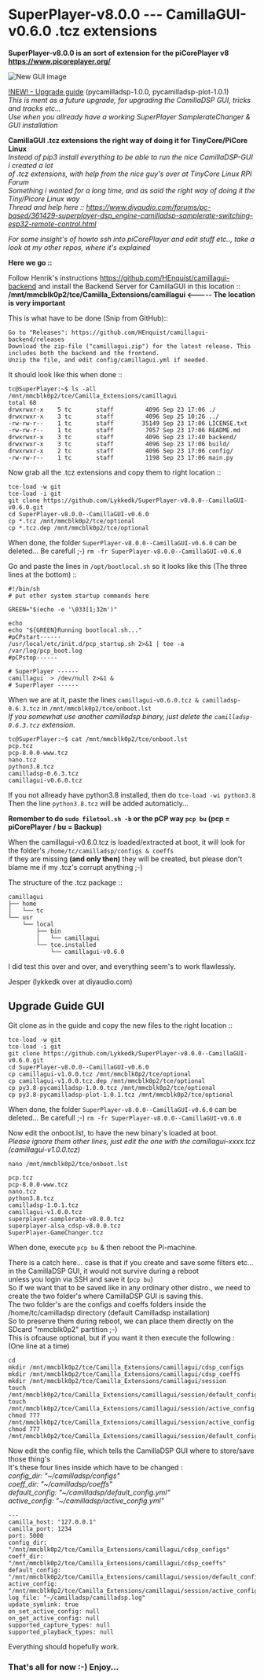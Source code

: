 # SuperPlayer-v8.0.0 --- CamillaGUI-v0.6.0 .tcz extensions
**SuperPlayer-v8.0.0 is an sort of extension for the piCorePlayer v8 https://www.picoreplayer.org/**

![New GUI image](https://github.com/Lykkedk/SuperPlayer-v8.0.0--CamillaGUI-v0.6.0/blob/main/Screenshot-cdsp-new.png)

[!NEW! - Upgrade guide](#upgrade-guide-gui) (pycamilladsp-1.0.0, pycamilladsp-plot-1.0.1)\
*This is ment as a future upgrade, for upgrading the CamillaDSP GUI, tricks and tracks etc...*\
*Use when you allready have a working SuperPlayer SamplerateChanger & GUI installation*

**CamillaGUI .tcz extensions the right way of doing it for TinyCore/PiCore Linux**\
*Instead of pip3 install everything to be able to run the nice CamillaDSP-GUI i created a lot*\
*of .tcz extensions, with help from the nice guy's over at TinyCore Linux RPI Forum*\
*Something i wanted for a long time, and as said the right way of doing it the Tiny/Picore Linux way*\
*Thread and help here :: https://www.diyaudio.com/forums/pc-based/361429-superplayer-dsp_engine-camilladsp-samplerate-switching-esp32-remote-control.html*

*For some insight's of howto ssh into piCorePlayer and edit stuff etc.., take a look at my other repos, where it's explained*

**Here we go ::**

Follow Henrik's instructions https://github.com/HEnquist/camillagui-backend and install the Backend Server for CamillaGUI in this location ::
**/mnt/mmcblk0p2/tce/Camilla_Extensions/camillagui <----- The location is very important** 

This is what have to be done (Snip from GitHub)::
```
Go to "Releases": https://github.com/HEnquist/camillagui-backend/releases 
Download the zip-file ("camillagui.zip") for the latest release. This includes both the backend and the frontend.
Unzip the file, and edit config/camillagui.yml if needed.

```

It should look like this when done ::
```
tc@SuperPlayer:~$ ls -all /mnt/mmcblk0p2/tce/Camilla_Extensions/camillagui
total 68
drwxrwxr-x    5 tc       staff         4096 Sep 23 17:06 ./
drwxrwxr-x    3 tc       staff         4096 Sep 25 10:26 ../
-rw-rw-r--    1 tc       staff        35149 Sep 23 17:06 LICENSE.txt
-rw-rw-r--    1 tc       staff         7057 Sep 23 17:06 README.md
drwxrwxr-x    3 tc       staff         4096 Sep 23 17:40 backend/
drwxrwxr-x    3 tc       staff         4096 Sep 23 17:06 build/
drwxrwxr-x    2 tc       staff         4096 Sep 23 17:06 config/
-rw-rw-r--    1 tc       staff         1198 Sep 23 17:06 main.py
```

Now grab all the .tcz extensions and copy them to right location ::
```
tce-load -w git
tce-load -i git
git clone https://github.com/Lykkedk/SuperPlayer-v8.0.0--CamillaGUI-v0.6.0.git
cd SuperPlayer-v8.0.0--CamillaGUI-v0.6.0
cp *.tcz /mnt/mmcblk0p2/tce/optional
cp *.tcz.dep /mnt/mmcblk0p2/tce/optional
```
When done, the folder ```SuperPlayer-v8.0.0--CamillaGUI-v0.6.0``` can be deleted... Be carefull ;-) ```rm -fr SuperPlayer-v8.0.0--CamillaGUI-v0.6.0```

Go and paste the lines in ```/opt/bootlocal.sh``` so it looks like this (The three lines at the bottom) ::
```
#!/bin/sh
# put other system startup commands here

GREEN="$(echo -e '\033[1;32m')"

echo
echo "${GREEN}Running bootlocal.sh..."
#pCPstart------
/usr/local/etc/init.d/pcp_startup.sh 2>&1 | tee -a /var/log/pcp_boot.log
#pCPstop------

# SuperPlayer ------
camillagui  > /dev/null 2>&1 &
# SuperPlayer ------
```
When we are at it, paste the lines ```camillagui-v0.6.0.tcz & camilladsp-0.6.3.tcz``` in  ```/mnt/mmcblk0p2/tce/onboot.lst```\
*If you somewhat use another camilladsp binary, just delete the ```camilladsp-0.6.3.tcz``` extension.*
```
tc@SuperPlayer:~$ cat /mnt/mmcblk0p2/tce/onboot.lst
pcp.tcz
pcp-8.0.0-www.tcz
nano.tcz
python3.8.tcz
camilladsp-0.6.3.tcz
camillagui-v0.6.0.tcz

```
If you not allready have python3.8 installed, then do ```tce-load -wi python3.8```\
Then the line ```python3.8.tcz``` will be added automaticly...

**Remember to do ```sudo filetool.sh -b``` or the pCP way ```pcp bu``` (pcp = piCorePlayer / bu = Backup)**

When the camillagui-v0.6.0.tcz is loaded/extracted at boot, it will look for the folder's ```/home/tc/camilladsp/configs & coeffs```\
if they are missing **(and only then)** they will be created, but please don't blame me if my .tcz's corrupt anything ;-)

The structure of the .tcz package ::
```
camillagui
├── home
│   └── tc
└── usr
    └── local
        ├── bin
        │   └── camillagui
        └── tce.installed
            └── camillagui-v0.6.0
```
I did test this over and over, and everything seem's to work flawlessly.

Jesper (lykkedk over at diyaudio.com)

## Upgrade Guide GUI

Git clone as in the guide and copy the new files to the right location ::
```
tce-load -w git
tce-load -i git
git clone https://github.com/Lykkedk/SuperPlayer-v8.0.0--CamillaGUI-v0.6.0.git
cd SuperPlayer-v8.0.0--CamillaGUI-v0.6.0
cp camillagui-v1.0.0.tcz /mnt/mmcblk0p2/tce/optional
cp camillagui-v1.0.0.tcz.dep /mnt/mmcblk0p2/tce/optional
cp py3.8-pycamilladsp-1.0.0.tcz /mnt/mmcblk0p2/tce/optional
cp py3.8-pycamilladsp-plot-1.0.1.tcz /mnt/mmcblk0p2/tce/optional
```
When done, the folder ```SuperPlayer-v8.0.0--CamillaGUI-v0.6.0``` can be deleted... Be carefull ;-) ```rm -fr SuperPlayer-v8.0.0--CamillaGUI-v0.6.0```

Now edit the onboot.lst, to have the new binary's loaded at boot.\
*Please ignore them other lines, just edit the one with the camillagui-xxxx.tcz (camillagui-v1.0.0.tcz)*

```nano /mnt/mmcblk0p2/tce/onboot.lst```
```
pcp.tcz
pcp-8.0.0-www.tcz
nano.tcz
python3.8.tcz
camilladsp-1.0.1.tcz
camillagui-v1.0.0.tcz
superplayer-samplerate-v8.0.0.tcz
superplayer-alsa_cdsp-v8.0.0.tcz
SuperPlayer-GameChanger.tcz
```

When done, execute ```pcp bu``` & then reboot the Pi-machine.

There is a catch here... case is that if you create and save some filters etc... in the CamillaDSP GUI, it would not survive during a reboot\
unless you login via SSH and save it (```pcp bu```)\
So if we want that to be saved like in any ordinary other distro., we need to create the two folder's where CamillaDSP GUI is saving this.\
The two folder's are the configs and coeffs folders inside the /home/tc/camilladsp directory (default Camilladsp installation)\
So to preserve them during reboot, we can place them directly on the SDcard "mmcblk0p2" partition ;-)\
This is ofcause optional, but if you want it then execute the following :\
(One line at a time)

```
cd
mkdir /mnt/mmcblk0p2/tce/Camilla_Extensions/camillagui/cdsp_configs
mkdir /mnt/mmcblk0p2/tce/Camilla_Extensions/camillagui/cdsp_coeffs
mkdir /mnt/mmcblk0p2/tce/Camilla_Extensions/camillagui/session
touch /mnt/mmcblk0p2/tce/Camilla_Extensions/camillagui/session/default_config.yml
touch /mnt/mmcblk0p2/tce/Camilla_Extensions/camillagui/session/active_config.yml
chmod 777 /mnt/mmcblk0p2/tce/Camilla_Extensions/camillagui/session/active_config.yml
chmod 777 /mnt/mmcblk0p2/tce/Camilla_Extensions/camillagui/session/default_config.yml

```
Now edit the config file, which tells the CamillaDSP GUI where to store/save those thing's\
It's these four lines inside which have to be changed :\
*config_dir: "~/camilladsp/configs"*\
*coeff_dir: "~/camilladsp/coeffs"*\
*default_config: "~/camilladsp/default_config.yml"*\
*active_config: "~/camilladsp/active_config.yml"*
```
---
camilla_host: "127.0.0.1"
camilla_port: 1234
port: 5000
config_dir: "/mnt/mmcblk0p2/tce/Camilla_Extensions/camillagui/cdsp_configs"
coeff_dir: "/mnt/mmcblk0p2/tce/Camilla_Extensions/camillagui/cdsp_coeffs"
default_config: "/mnt/mmcblk0p2/tce/Camilla_Extensions/camillagui/session/default_config.yml"
active_config: "/mnt/mmcblk0p2/tce/Camilla_Extensions/camillagui/session/active_config.yml"
log_file: "~/camilladsp/camilladsp.log"
update_symlink: true
on_set_active_config: null
on_get_active_config: null
supported_capture_types: null
supported_playback_types: null
```



Everything should hopefully work.

### That's all for now :-) Enjoy...

